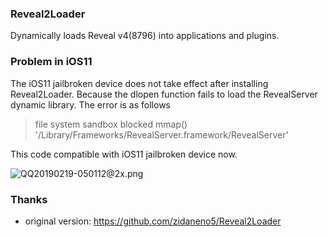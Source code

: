 ### Reveal2Loader
Dynamically loads Reveal v4(8796) into applications and plugins.

### Problem in iOS11
The iOS11 jailbroken device does not take effect after installing Reveal2Loader. Because the dlopen function fails to load the RevealServer dynamic library. The error is as follows
> file system sandbox blocked mmap() '/Library/Frameworks/RevealServer.framework/RevealServer'

This code compatible with iOS11 jailbroken device now.

![QQ20190219-050112@2x.png](https://github.com/lemon4ex/Reveal2Loader/blob/master/QQ20190219-050112@2x.png)

### Thanks
* original version: https://github.com/zidaneno5/Reveal2Loader
